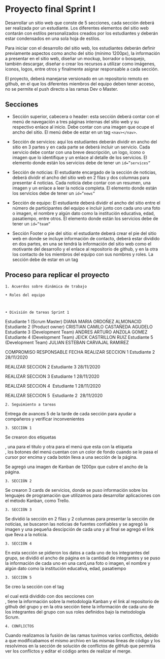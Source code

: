 # Proyecto final Sprint I

Desarrollar un sitio web que conste de 5 secciones, cada sección deberá ser realizada por un estudiante. Los diferentes elementos del sitio web contarán con estilos personalizados creados por los estudiantes y deberán estar condensados en una sola hoja de estilos.

Para iniciar con el desarrollo del sitio web, los estudiantes deberán definir previamente aspectos como ancho del sitio (mínimo 1200px), la información a presentar en el sitio web, diseñar un mockup, borrador o bosquejo, también descargar, diseñar o crear los recursos a utilizar como imágenes, iconos, logos, entre otros y finalmente asignar responsable a cada sección.

El proyecto, deberá manejarse versionado en un repositorio remoto en github, en el que los diferentes miembros del equipo deben tener acceso, no se permite el push directo a las ramas Dev o Master.

## Secciones

- Sección superior, cabecera o header: esta sección deberá contar con el menú de navegación a tres páginas internas del sitio web y su respectivo enlace al inicio. Debe contar con una imagen que ocupe el ancho del sitio.
  El menú debe de estar en un tag `<nav></nav>`.
- Sección de servicios: aquí los estudiantes deberán dividir en ancho del sitio en 3 partes y en cada parte se deberá incluir un servicio. Cada servicio debe contar con una breve descripción, un logo, ícono o imagen que lo identifique y un enlace al detalle de los servicios. El elemento donde están los servicios debe de tener un `id=”services”`
- Sección de noticias: El estudiante encargado de la sección de noticias, deberá dividir el ancho del sitio web en 2 filas y dos columnas para presentar 4 noticias. Cada noticia debe contar con un resumen, una imagen y un enlace a leer la noticia completa.
  El elemento donde están los servicios debe de tener un `id=”news”`

- Sección de equipo: El estudiante deberá dividir el ancho del sitio entre el número de participantes del equipo e incluir junto con cada uno una foto o imagen, el nombre y algún dato como la institución educativa, edad, pasatiempo, entre otros.
  El elemento donde están los servicios debe de tener un `id=”team”`

- Sección Footer o pie del sitio: el estudiante deberá crear el pie del sitio web en donde se incluye información de contacto, deberá estar dividido en dos partes, en una se tendrá la información del sitio web como el motivante del desarrollo y el enlace al repositorio de github, y en la otra los contacto de los miembros del equipo con sus nombres y roles. La sección debe de estar en un tag <footer></footer>

## Proceso para replicar el proyecto


    1. Acuerdos sobre dinámica de trabajo

    • Roles del equipo



    • División de tareas Sprint 1

Estudiante 1 (Scrum Master) DIANA MARIA ORDOÑEZ ALMONACID
Estudiante 2 (Product owner) CRISTIAN CAMILO CASTAÑEDA AGUDELO
Estudiante 3 (Development Team) ANDRES ARTURO ANZOLA GOMEZ
Estudiante 4 (Development Team) JEICK CASTRILLON RUIZ
Estudiante 5 (Development Team) JULIAN ESTEBAN CARVAJAL RAMIREZ


COMPROMISO
RESPONSABLE
FECHA
REALIZAR SECCION 1
Estudiante 2
 28/11/2020 
 
REALIZAR SECCION 2
Estudiante 3
    28/11/2020
    
REALIZAR SECCION 3
Estudiante 1
28/11/2020

REALIZAR SECCION 4 
Estudiante 1
28/11/2020 

REALIZAR SECCION 5 
 Estudiante 2 
28/11/2020 

	
    2. Seguimiento a tareas
Entrega de avances 5 de la tarde de cada sección para ayudar a compañeros y verificar inconvenientes


    3. SECCIÓN 1
    
Se crearon dos etiquetas <div>, una para el titulo y otra para el menú que  esta con la etiqueta <nav>, los botones del menú 
cuentan con un color de fondo cuando se le pasa el cursor por encima y cada botón lleva a una sección de la página.
  
Se agregó una imagen de Kanban de 1200px que cubre el ancho de la página.

    3. SECCIÓN 2
Se crearon 3 cards de servicios, donde se puso información sobre los lenguajes de programación que utilizamos para desarrollar 
aplicaciones con el método Kanban, como Trello.

    3. SECCIÓN 3
Se dividió la sección en 2 filas y 2 columnas para presentar la sección de noticias, se buscaron las noticias de fuentes confiables
y se agregó la imagen y una pequeña descipción de cada una y al final se agregó el link que lleva a la noticia.

    3. SECCIÓN 4
En esta sección se pidieron los datos a cada uno de los integrantes del grupo, se dividió el ancho de página en la cantidad de integrantes 
y se puso la información de cada uno en una card,una foto o imagen, el nombre y algún dato como la institución educativa, edad, pasatiempo

    3. SECCIÓN 5
 Se creo la sección con el tag <footer> el cual está dividido con dos secciones con <div>, tiene la información sobre la metodología Kanban y 
 el link al repositorio de github del grupo y en la otra sección tiene la información de cada uno de los integrantes del grupo con sus roles
 definidos bajo la metodología Scrum.
  
    4. CONFLICTOS
 Cuando realizamos la fusión de las ramas tuvimos varios conflictos, debido a que modificabamos el mismo archivo en las mismas líneas de código
 y los resolvimos en la sección de solución de conflictos de gitHub que permitia ver los conflictos y editar el código antes de realizar el merge.

    



